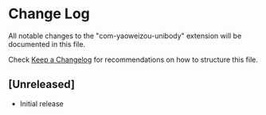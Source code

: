 # Change Log

All notable changes to the "com-yaoweizou-unibody" extension will be documented in this file.

Check [Keep a Changelog](http://keepachangelog.com/) for recommendations on how to structure this file.

## [Unreleased]

- Initial release
